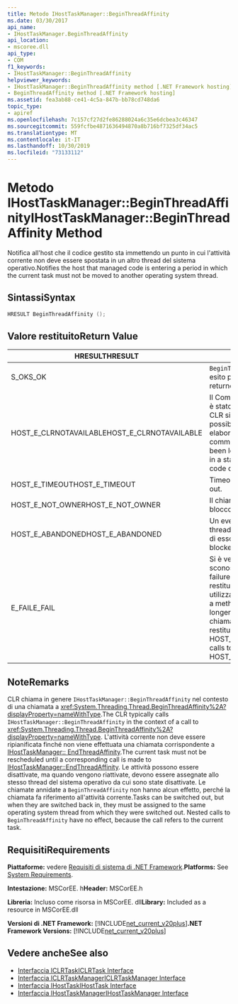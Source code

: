 ```yaml
---
title: Metodo IHostTaskManager::BeginThreadAffinity
ms.date: 03/30/2017
api_name:
- IHostTaskManager.BeginThreadAffinity
api_location:
- mscoree.dll
api_type:
- COM
f1_keywords:
- IHostTaskManager::BeginThreadAffinity
helpviewer_keywords:
- IHostTaskManager::BeginThreadAffinity method [.NET Framework hosting]
- BeginThreadAffinity method [.NET Framework hosting]
ms.assetid: fea3ab88-ce41-4c5a-847b-bb78cd748da6
topic_type:
- apiref
ms.openlocfilehash: 7c157cf27d2fe86288024a6c35e6dcbea3c46347
ms.sourcegitcommit: 559fcfbe4871636494870a8b716bf7325df34ac5
ms.translationtype: MT
ms.contentlocale: it-IT
ms.lasthandoff: 10/30/2019
ms.locfileid: "73133112"
---
```

# <a name="ihosttaskmanagerbeginthreadaffinity-method"></a><span data-ttu-id="e06c9-102">Metodo IHostTaskManager::BeginThreadAffinity</span><span class="sxs-lookup"><span data-stu-id="e06c9-102">IHostTaskManager::BeginThreadAffinity Method</span></span>
<span data-ttu-id="e06c9-103">Notifica all'host che il codice gestito sta immettendo un punto in cui l'attività corrente non deve essere spostata in un altro thread del sistema operativo.</span><span class="sxs-lookup"><span data-stu-id="e06c9-103">Notifies the host that managed code is entering a period in which the current task must not be moved to another operating system thread.</span></span>  
  
## <a name="syntax"></a><span data-ttu-id="e06c9-104">Sintassi</span><span class="sxs-lookup"><span data-stu-id="e06c9-104">Syntax</span></span>  
  
```cpp  
HRESULT BeginThreadAffinity ();  
```  
  
## <a name="return-value"></a><span data-ttu-id="e06c9-105">Valore restituito</span><span class="sxs-lookup"><span data-stu-id="e06c9-105">Return Value</span></span>  
  
|<span data-ttu-id="e06c9-106">HRESULT</span><span class="sxs-lookup"><span data-stu-id="e06c9-106">HRESULT</span></span>|<span data-ttu-id="e06c9-107">Descrizione</span><span class="sxs-lookup"><span data-stu-id="e06c9-107">Description</span></span>|  
|-------------|-----------------|  
|<span data-ttu-id="e06c9-108">S_OK</span><span class="sxs-lookup"><span data-stu-id="e06c9-108">S_OK</span></span>|<span data-ttu-id="e06c9-109">`BeginThreadAffinity` ha restituito un esito positivo.</span><span class="sxs-lookup"><span data-stu-id="e06c9-109">`BeginThreadAffinity` returned successfully.</span></span>|  
|<span data-ttu-id="e06c9-110">HOST_E_CLRNOTAVAILABLE</span><span class="sxs-lookup"><span data-stu-id="e06c9-110">HOST_E_CLRNOTAVAILABLE</span></span>|<span data-ttu-id="e06c9-111">Il Common Language Runtime (CLR) non è stato caricato in un processo oppure CLR si trova in uno stato in cui non è possibile eseguire codice gestito o elaborare la chiamata correttamente.</span><span class="sxs-lookup"><span data-stu-id="e06c9-111">The common language runtime (CLR) has not been loaded into a process, or the CLR is in a state in which it cannot run managed code or process the call successfully.</span></span>|  
|<span data-ttu-id="e06c9-112">HOST_E_TIMEOUT</span><span class="sxs-lookup"><span data-stu-id="e06c9-112">HOST_E_TIMEOUT</span></span>|<span data-ttu-id="e06c9-113">Timeout della chiamata.</span><span class="sxs-lookup"><span data-stu-id="e06c9-113">The call timed out.</span></span>|  
|<span data-ttu-id="e06c9-114">HOST_E_NOT_OWNER</span><span class="sxs-lookup"><span data-stu-id="e06c9-114">HOST_E_NOT_OWNER</span></span>|<span data-ttu-id="e06c9-115">Il chiamante non è il proprietario del blocco.</span><span class="sxs-lookup"><span data-stu-id="e06c9-115">The caller does not own the lock.</span></span>|  
|<span data-ttu-id="e06c9-116">HOST_E_ABANDONED</span><span class="sxs-lookup"><span data-stu-id="e06c9-116">HOST_E_ABANDONED</span></span>|<span data-ttu-id="e06c9-117">Un evento è stato annullato mentre un thread bloccato o Fiber era in attesa su di esso.</span><span class="sxs-lookup"><span data-stu-id="e06c9-117">An event was canceled while a blocked thread or fiber was waiting on it.</span></span>|  
|<span data-ttu-id="e06c9-118">E_FAIL</span><span class="sxs-lookup"><span data-stu-id="e06c9-118">E_FAIL</span></span>|<span data-ttu-id="e06c9-119">Si è verificato un errore irreversibile sconosciuto.</span><span class="sxs-lookup"><span data-stu-id="e06c9-119">An unknown catastrophic failure occurred.</span></span> <span data-ttu-id="e06c9-120">Quando un metodo restituisce E_FAIL, CLR non è più utilizzabile all'interno del processo.</span><span class="sxs-lookup"><span data-stu-id="e06c9-120">When a method returns E_FAIL, the CLR is no longer usable within the process.</span></span> <span data-ttu-id="e06c9-121">Le chiamate successive ai metodi di hosting restituiscono HOST_E_CLRNOTAVAILABLE.</span><span class="sxs-lookup"><span data-stu-id="e06c9-121">Subsequent calls to hosting methods return HOST_E_CLRNOTAVAILABLE.</span></span>|  
  
## <a name="remarks"></a><span data-ttu-id="e06c9-122">Note</span><span class="sxs-lookup"><span data-stu-id="e06c9-122">Remarks</span></span>  
 <span data-ttu-id="e06c9-123">CLR chiama in genere `IHostTaskManager::BeginThreadAffinity` nel contesto di una chiamata a <xref:System.Threading.Thread.BeginThreadAffinity%2A?displayProperty=nameWithType>.</span><span class="sxs-lookup"><span data-stu-id="e06c9-123">The CLR typically calls `IHostTaskManager::BeginThreadAffinity` in the context of a call to <xref:System.Threading.Thread.BeginThreadAffinity%2A?displayProperty=nameWithType>.</span></span> <span data-ttu-id="e06c9-124">L'attività corrente non deve essere ripianificata finché non viene effettuata una chiamata corrispondente a [IHostTaskManager:: EndThreadAffinity](../../../../docs/framework/unmanaged-api/hosting/ihosttaskmanager-endthreadaffinity-method.md).</span><span class="sxs-lookup"><span data-stu-id="e06c9-124">The current task must not be rescheduled until a corresponding call is made to [IHostTaskManager::EndThreadAffinity](../../../../docs/framework/unmanaged-api/hosting/ihosttaskmanager-endthreadaffinity-method.md).</span></span> <span data-ttu-id="e06c9-125">Le attività possono essere disattivate, ma quando vengono riattivate, devono essere assegnate allo stesso thread del sistema operativo da cui sono state disattivate. Le chiamate annidate a `BeginThreadAffinity` non hanno alcun effetto, perché la chiamata fa riferimento all'attività corrente.</span><span class="sxs-lookup"><span data-stu-id="e06c9-125">Tasks can be switched out, but when they are switched back in, they must be assigned to the same operating system thread from which they were switched out. Nested calls to `BeginThreadAffinity` have no effect, because the call refers to the current task.</span></span>  
  
## <a name="requirements"></a><span data-ttu-id="e06c9-126">Requisiti</span><span class="sxs-lookup"><span data-stu-id="e06c9-126">Requirements</span></span>  
 <span data-ttu-id="e06c9-127">**Piattaforme:** vedere [Requisiti di sistema di .NET Framework](../../../../docs/framework/get-started/system-requirements.md).</span><span class="sxs-lookup"><span data-stu-id="e06c9-127">**Platforms:** See [System Requirements](../../../../docs/framework/get-started/system-requirements.md).</span></span>  
  
 <span data-ttu-id="e06c9-128">**Intestazione:** MSCorEE. h</span><span class="sxs-lookup"><span data-stu-id="e06c9-128">**Header:** MSCorEE.h</span></span>  
  
 <span data-ttu-id="e06c9-129">**Libreria:** Incluso come risorsa in MSCorEE. dll</span><span class="sxs-lookup"><span data-stu-id="e06c9-129">**Library:** Included as a resource in MSCorEE.dll</span></span>  
  
 <span data-ttu-id="e06c9-130">**Versioni di .NET Framework:** [!INCLUDE[net_current_v20plus](../../../../includes/net-current-v20plus-md.md)]</span><span class="sxs-lookup"><span data-stu-id="e06c9-130">**.NET Framework Versions:** [!INCLUDE[net_current_v20plus](../../../../includes/net-current-v20plus-md.md)]</span></span>  
  
## <a name="see-also"></a><span data-ttu-id="e06c9-131">Vedere anche</span><span class="sxs-lookup"><span data-stu-id="e06c9-131">See also</span></span>

- [<span data-ttu-id="e06c9-132">Interfaccia ICLRTask</span><span class="sxs-lookup"><span data-stu-id="e06c9-132">ICLRTask Interface</span></span>](../../../../docs/framework/unmanaged-api/hosting/iclrtask-interface.md)
- [<span data-ttu-id="e06c9-133">Interfaccia ICLRTaskManager</span><span class="sxs-lookup"><span data-stu-id="e06c9-133">ICLRTaskManager Interface</span></span>](../../../../docs/framework/unmanaged-api/hosting/iclrtaskmanager-interface.md)
- [<span data-ttu-id="e06c9-134">Interfaccia IHostTask</span><span class="sxs-lookup"><span data-stu-id="e06c9-134">IHostTask Interface</span></span>](../../../../docs/framework/unmanaged-api/hosting/ihosttask-interface.md)
- [<span data-ttu-id="e06c9-135">Interfaccia IHostTaskManager</span><span class="sxs-lookup"><span data-stu-id="e06c9-135">IHostTaskManager Interface</span></span>](../../../../docs/framework/unmanaged-api/hosting/ihosttaskmanager-interface.md)
